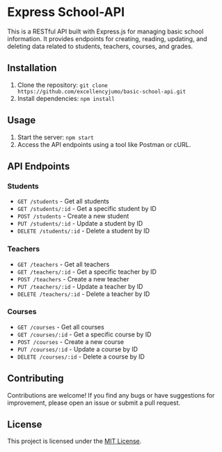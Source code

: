 # Express School-API

This is a RESTful API built with Express.js for managing basic school information. It provides endpoints for creating, reading, updating, and deleting data related to students, teachers, courses, and grades.

## Installation

1. Clone the repository: `git clone https://github.com/excellencyjumo/basic-school-api.git`
2. Install dependencies: `npm install`

## Usage

1. Start the server: `npm start`
2. Access the API endpoints using a tool like Postman or cURL.

## API Endpoints

### Students

- `GET /students` - Get all students
- `GET /students/:id` - Get a specific student by ID
- `POST /students` - Create a new student
- `PUT /students/:id` - Update a student by ID
- `DELETE /students/:id` - Delete a student by ID

### Teachers

- `GET /teachers` - Get all teachers
- `GET /teachers/:id` - Get a specific teacher by ID
- `POST /teachers` - Create a new teacher
- `PUT /teachers/:id` - Update a teacher by ID
- `DELETE /teachers/:id` - Delete a teacher by ID

### Courses

- `GET /courses` - Get all courses
- `GET /courses/:id` - Get a specific course by ID
- `POST /courses` - Create a new course
- `PUT /courses/:id` - Update a course by ID
- `DELETE /courses/:id` - Delete a course by ID

## Contributing

Contributions are welcome! If you find any bugs or have suggestions for improvement, please open an issue or submit a pull request.

## License

This project is licensed under the [MIT License](LICENSE).
